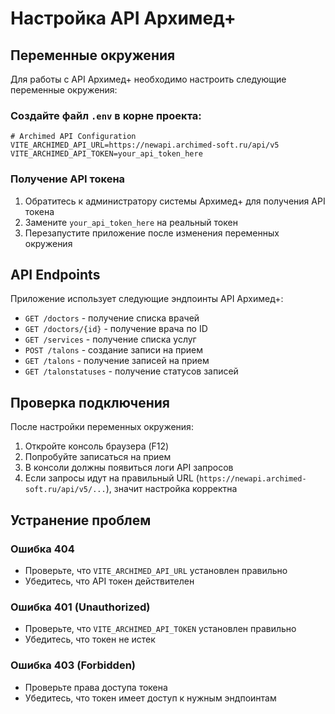 # Настройка API Архимед+

## Переменные окружения

Для работы с API Архимед+ необходимо настроить следующие переменные окружения:

### Создайте файл `.env` в корне проекта:

```env
# Archimed API Configuration
VITE_ARCHIMED_API_URL=https://newapi.archimed-soft.ru/api/v5
VITE_ARCHIMED_API_TOKEN=your_api_token_here
```

### Получение API токена

1. Обратитесь к администратору системы Архимед+ для получения API токена
2. Замените `your_api_token_here` на реальный токен
3. Перезапустите приложение после изменения переменных окружения

## API Endpoints

Приложение использует следующие эндпоинты API Архимед+:

- `GET /doctors` - получение списка врачей
- `GET /doctors/{id}` - получение врача по ID
- `GET /services` - получение списка услуг
- `POST /talons` - создание записи на прием
- `GET /talons` - получение записей на прием
- `GET /talonstatuses` - получение статусов записей

## Проверка подключения

После настройки переменных окружения:

1. Откройте консоль браузера (F12)
2. Попробуйте записаться на прием
3. В консоли должны появиться логи API запросов
4. Если запросы идут на правильный URL (`https://newapi.archimed-soft.ru/api/v5/...`), значит настройка корректна

## Устранение проблем

### Ошибка 404
- Проверьте, что `VITE_ARCHIMED_API_URL` установлен правильно
- Убедитесь, что API токен действителен

### Ошибка 401 (Unauthorized)
- Проверьте, что `VITE_ARCHIMED_API_TOKEN` установлен правильно
- Убедитесь, что токен не истек

### Ошибка 403 (Forbidden)
- Проверьте права доступа токена
- Убедитесь, что токен имеет доступ к нужным эндпоинтам


